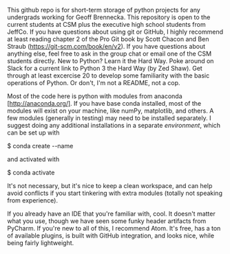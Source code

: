 This github repo is for short-term storage of python projects for any undergrads working for Geoff Brennecka.
This repository is open to the current students at CSM plus the executive high school students from JeffCo.
If you have questions about using git or GitHub, I highly recommend at least reading chapter 2 of the Pro Git book by Scott Chacon and Ben Straub (https://git-scm.com/book/en/v2).
If you have questions about anything else, feel free to ask in the group chat or email one of the CSM students directly.
New to Python? Learn it the Hard Way. Poke around on Slack for a current link to Python 3 the Hard Way (by Zed Shaw). Get through at least excercise 20 to develop some familiarity with the basic operations of Python. Or don't, I'm not a README, not a cop.

Most of the code here is python with modules from anaconda [http://anaconda.org/]. If you have base conda installed, most of the modules will exist on your machine,
like numPy, matplotlib, and others. 
A few modules (generally in testing) may need to be installed separately.
I suggest doing any additional installations in a separate *environment*, which can be set up with

  $ conda create --name <Name>

and activated with

  $ conda activate <Name>

It's not necessary, but it's nice to keep a clean workspace, and can help avoid conflicts if you start tinkering with extra modules (totally not speaking from experience). 

If you already have an IDE that you're familiar with, cool. It doesn't matter what you use, though we have seen some 
funky header artifacts from PyCharm. If you're new to all of this, I recommend Atom. It's free, has a ton of available plugins, 
is built with GitHub integration, and looks nice, while being fairly lightweight. 
